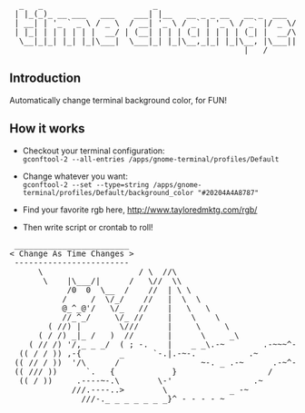 

<pre>
  _   _                       _
 | |_(_)_ __ ___   ___    ___| |__   __ _ _ __   __ _  ___  ___
 | __| | '_ ` _ \ / _ \  / __| '_ \ / _` | '_ \ / _` |/ _ \/ __|
 | |_| | | | | | |  __/ | (__| | | | (_| | | | | (_| |  __/\__ \
  \__|_|_| |_| |_|\___|  \___|_| |_|\__,_|_| |_|\__, |\___||___/
                                                 |___/
</pre>

## Introduction
Automatically change terminal background color, for FUN!

## How it works
* Checkout your terminal configuration:  
`gconftool-2 --all-entries /apps/gnome-terminal/profiles/Default`

* Change whatever you want:  
`gconftool-2 --set --type=string /apps/gnome-terminal/profiles/Default/background_color "#20204A4A8787"`

* Find your favorite rgb here, <http://www.tayloredmktg.com/rgb/>

* Then write script or crontab to roll!

<pre>
 ________________________
< Change As Time Changes >
 ------------------------
      \                    / \  //\
       \    |\___/|      /   \//  \\
            /0  0  \__  /    //  | \ \    
           /     /  \/_/    //   |  \  \  
           @_^_@'/   \/_   //    |   \   \ 
           //_^_/     \/_ //     |    \    \
        ( //) |        \///      |     \     \
      ( / /) _|_ /   )  //       |      \     _\
    ( // /) '/,_ _ _/  ( ; -.    |    _ _\.-~        .-~~~^-.
  (( / / )) ,-{        _      `-.|.-~-.           .~         `.
 (( // / ))  '/\      /                 ~-. _ .-~      .-~^-.  \
 (( /// ))      `.   {            }                   /      \  \
  (( / ))     .----~-.\        \-'                 .~         \  `. \^-.
             ///.----..>        \             _ -~             `.  ^-`  ^-_
               ///-._ _ _ _ _ _ _}^ - - - - ~                     ~-- ,.-~
                                                                  /.-~
</pre>
